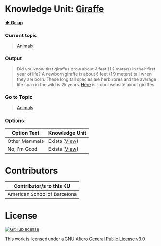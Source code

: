 # Knowledge Unit: [Giraffe](../../knowledge_units/animals/giraffe.md)

#### [:arrow_up: Go up](../../topics/animals.md)
### Current topic
> [Animals](../../topics/animals.md)
### Output
> Did you know that giraffes grow about 4 feet (1.2 meters) in their first year of life? A newborn giraffe is about 6 feet (1.9 meters) tall when they are born. These long tall species are herbivores and the average life span in the wild is 25 years. [Here](https://animals.sandiegozoo.org/animals/giraffe) is a cool website about giraffes.
### Go to Topic
> [Animals](../../topics/animals.md)

### Options: 

| Option Text | Knowledge Unit |
| - | - |  
| Other Mammals  |  Exists ([View](../../knowledge_units/animals/other-mammals.md))  |  
| No, I&#039;m Good  |  Exists ([View](../../knowledge_units/animals/no-im-good.md))  | 

# Contributors

| Contributor/s to this KU |
| - | 
| American School of Barcelona |

# License
[![GitHub license](https://img.shields.io/github/license/inbrainz/cerebro)](https://github.com/inbrainz/cerebro/blob/master/LICENSE)

This work is licensed under a [GNU Affero General Public License v3.0](https://www.gnu.org/licenses/agpl-3.0.txt).